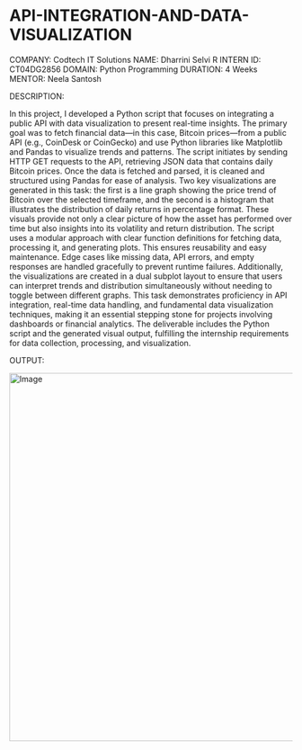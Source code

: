 # API-INTEGRATION-AND-DATA-VISUALIZATION

COMPANY: Codtech IT Solutions
NAME: Dharrini Selvi R
INTERN ID: CT04DG2856
DOMAIN: Python Programming
DURATION: 4 Weeks
MENTOR: Neela Santosh

DESCRIPTION:

In this project, I developed a Python script that focuses on integrating a public API with data visualization to present real-time insights. The primary goal was to fetch financial data—in this case, Bitcoin prices—from a public API (e.g., CoinDesk or CoinGecko) and use Python libraries like Matplotlib and Pandas to visualize trends and patterns. The script initiates by sending HTTP GET requests to the API, retrieving JSON data that contains daily Bitcoin prices. Once the data is fetched and parsed, it is cleaned and structured using Pandas for ease of analysis. Two key visualizations are generated in this task: the first is a line graph showing the price trend of Bitcoin over the selected timeframe, and the second is a histogram that illustrates the distribution of daily returns in percentage format. These visuals provide not only a clear picture of how the asset has performed over time but also insights into its volatility and return distribution. The script uses a modular approach with clear function definitions for fetching data, processing it, and generating plots. This ensures reusability and easy maintenance. Edge cases like missing data, API errors, and empty responses are handled gracefully to prevent runtime failures. Additionally, the visualizations are created in a dual subplot layout to ensure that users can interpret trends and distribution simultaneously without needing to toggle between different graphs. This task demonstrates proficiency in API integration, real-time data handling, and fundamental data visualization techniques, making it an essential stepping stone for projects involving dashboards or financial analytics. The deliverable includes the Python script and the generated visual output, fulfilling the internship requirements for data collection, processing, and visualization.

OUTPUT:

<img width="1366" height="655" alt="Image" src="https://github.com/user-attachments/assets/07a74559-6483-435d-815c-9fcbe6c062ef" />
